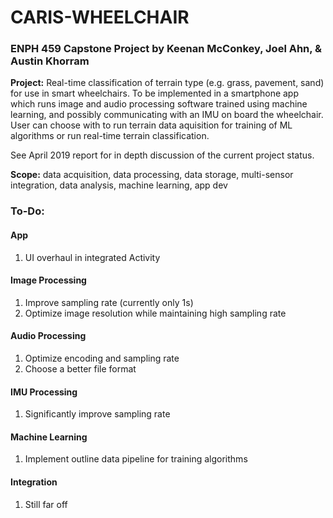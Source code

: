 # CARIS-WHEELCHAIR
### ENPH 459 Capstone Project by Keenan McConkey, Joel Ahn, &amp; Austin Khorram

**Project:** Real-time classification of terrain type (e.g. grass, pavement, sand) for use in smart wheelchairs. To be implemented in a smartphone app which runs image and audio processing software trained using machine learning, and possibly communicating with an IMU on board the wheelchair. User can choose with to run terrain data aquisition for training of ML algorithms or run real-time terrain classification.

See April 2019 report for in depth discussion of the current project status.

**Scope:** data acquisition, data processing, data storage, multi-sensor integration, data analysis, machine learning, app dev

### To-Do:

#### App

1. UI overhaul in integrated Activity

#### Image Processing

1. Improve sampling rate (currently only 1s)
2. Optimize image resolution while maintaining high sampling rate

#### Audio Processing

1. Optimize encoding and sampling rate
2. Choose a better file format

#### IMU Processing

1. Significantly improve sampling rate

#### Machine Learning

1. Implement outline data pipeline for training algorithms

#### Integration

1. Still far off
